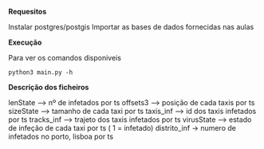 **Requesitos**

Instalar postgres/postgis
Importar as bases de dados fornecidas nas aulas


**Execução**

Para ver os comandos disponiveis 

```
python3 main.py -h
```

**Descrição dos ficheiros**

lenState --> nº de infetados por ts
offsets3 --> posição de cada taxis por ts
sizeState --> tamanho de cada taxi por ts
taxis_inf --> id dos taxis infetados por ts
tracks_inf --> trajeto dos taxis infetados por ts
virusState --> estado de infeção de cada taxi por ts ( 1 = infetado)
distrito_inf -> numero de infetados no porto, lisboa por ts

